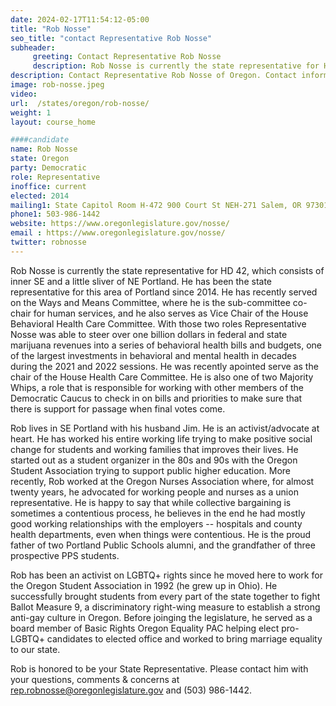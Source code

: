 ```yaml
---
date: 2024-02-17T11:54:12-05:00
title: "Rob Nosse"
seo_title: "contact Representative Rob Nosse"
subheader:
     greeting: Contact Representative Rob Nosse
     description: Rob Nosse is currently the state representative for HD 42, which consists of inner SE and a little sliver of NE Portland.  He has been the state representative for this area of Portland since 2014.
description: Contact Representative Rob Nosse of Oregon. Contact information for Rob Nosse includes email address, phone number, and mailing address.
image: rob-nosse.jpeg
video:
url:  /states/oregon/rob-nosse/
weight: 1
layout: course_home

####candidate
name: Rob Nosse
state: Oregon
party: Democratic
role: Representative
inoffice: current
elected: 2014
mailing1: State Capitol Room H-472 900 Court St NEH-271 Salem, OR 97301
phone1: 503-986-1442
website: https://www.oregonlegislature.gov/nosse/
email : https://www.oregonlegislature.gov/nosse/
twitter: robnosse
---
```


Rob Nosse is currently the state representative for HD 42, which consists of inner SE and a little sliver of NE Portland.  He has been the state representative for this area of Portland since 2014. He has recently served on the Ways and Means Committee, where he is the sub-committee co-chair for human services, and he also serves as Vice Chair of the House Behavioral Health Care Committee.  With those two roles Representative Nosse was able to steer over one billion dollars in federal and state marijuana revenues into a series of behavioral health bills and budgets, one of the largest investments in behavioral and mental health in decades during the 2021 and 2022 sessions.  He was recently apointed serve as the chair of the House Health Care Committee.  He is also one of two Majority Whips, a role that is responsible for working with other members of the Democratic Caucus to check in on bills and priorities to make sure that there is support for passage when final votes come.

Rob lives in SE Portland with his husband Jim.  He is an activist/advocate at heart.  He has worked his entire working life trying to make positive social change for students and working families that improves their lives.  He started out as a student organizer in the 80s and 90s with the Oregon Student Association trying to support public higher education.  More recently, Rob worked at the Oregon Nurses Association where, for almost twenty years, he advocated for working people and nurses as a union representative.  He is happy to say that while collective bargaining is sometimes a contentious process, he believes in the end he had mostly good working relationships with the employers -- hospitals and county health departments, even when things were contentious.  He is the proud father of two Portland Public Schools alumni, and the grandfather of three prospective PPS students.

Rob has been an activist on LGBTQ+ rights since he moved here to work for the Oregon Student Association in 1992 (he grew up in Ohio).  He successfully brought students from every part of the state together to fight Ballot Measure 9, a discriminatory right-wing measure to establish a strong anti-gay culture in Oregon.  Before joinging the legislature, he served as a board member of Basic Rights Oregon Equality PAC helping elect pro-LGBTQ+ candidates to elected office and worked to bring marriage equality to our state.  

Rob is honored to be your State Representative. Please contact him with your questions, comments & concerns at rep.robnosse@oregonlegislature.gov and (503) 986-1442.
